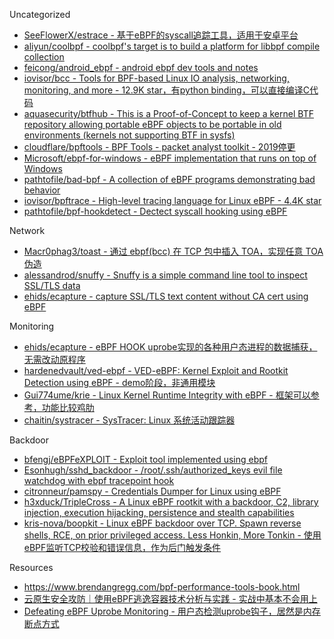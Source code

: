 Uncategorized

* [SeeFlowerX/estrace - 基于eBPF的syscall追踪工具，适用于安卓平台](https://github.com/SeeFlowerX/estrace)
* [aliyun/coolbpf - coolbpf's target is to build a platform for libbpf compile collection](https://github.com/aliyun/coolbpf)
* [feicong/android_ebpf - android ebpf dev tools and notes](https://github.com/feicong/android_ebpf)
* [iovisor/bcc - Tools for BPF-based Linux IO analysis, networking, monitoring, and more - 12.9K star，有python binding，可以直接编译C代码](https://github.com/iovisor/bcc)
* [aquasecurity/btfhub - This is a Proof-of-Concept to keep a kernel BTF repository allowing portable eBPF objects to be portable in old environments (kernels not supporting BTF in sysfs)](https://github.com/aquasecurity/btfhub)
* [cloudflare/bpftools - BPF Tools - packet analyst toolkit - 2019停更](https://github.com/cloudflare/bpftools)
* [Microsoft/ebpf-for-windows - eBPF implementation that runs on top of Windows](https://github.com/Microsoft/ebpf-for-windows)
* [pathtofile/bad-bpf - A collection of eBPF programs demonstrating bad behavior](https://github.com/pathtofile/bad-bpf)
* [iovisor/bpftrace - High-level tracing language for Linux eBPF - 4.4K star](https://github.com/iovisor/bpftrace)
* [pathtofile/bpf-hookdetect - Dectect syscall hooking using eBPF](https://github.com/pathtofile/bpf-hookdetect)

Network

* [Macr0phag3/toast - 通过 ebpf(bcc) 在 TCP 包中插入 TOA，实现任意 TOA 伪造](https://github.com/Macr0phag3/toast)
* [alessandrod/snuffy - Snuffy is a simple command line tool to inspect SSL/TLS data](https://github.com/alessandrod/snuffy)
* [ehids/ecapture - capture SSL/TLS text content without CA cert using eBPF](https://github.com/ehids/ecapture/)

Monitoring

* [ehids/ecapture - eBPF HOOK uprobe实现的各种用户态进程的数据捕获，无需改动原程序](https://github.com/ehids/ecapture)
* [hardenedvault/ved-ebpf - VED-eBPF: Kernel Exploit and Rootkit Detection using eBPF - demo阶段，非通用模块](https://github.com/hardenedvault/ved-ebpf)
* [Gui774ume/krie - Linux Kernel Runtime Integrity with eBPF - 框架可以参考，功能比较鸡肋](https://github.com/Gui774ume/krie)
* [chaitin/systracer - SysTracer: Linux 系统活动跟踪器](https://github.com/chaitin/systracer)

Backdoor

* [bfengj/eBPFeXPLOIT - Exploit tool implemented using ebpf](https://github.com/bfengj/eBPFeXPLOIT)
* [Esonhugh/sshd_backdoor - /root/.ssh/authorized_keys evil file watchdog with ebpf tracepoint hook](https://github.com/Esonhugh/sshd_backdoor)
* [citronneur/pamspy - Credentials Dumper for Linux using eBPF](https://github.com/citronneur/pamspy)
* [h3xduck/TripleCross - A Linux eBPF rootkit with a backdoor, C2, library injection, execution hijacking, persistence and stealth capabilities](https://github.com/h3xduck/TripleCross)
* [kris-nova/boopkit - Linux eBPF backdoor over TCP. Spawn reverse shells, RCE, on prior privileged access. Less Honkin, More Tonkin - 使用eBPF监听TCP校验和错误信息，作为后门触发条件](https://github.com/kris-nova/boopkit)

Resources

* https://www.brendangregg.com/bpf-performance-tools-book.html
* [云原生安全攻防｜使用eBPF逃逸容器技术分析与实践 - 实战中基本不会用上](https://mp.weixin.qq.com/s/Psqy3X3VdUPga7f2cnct1g)
* [Defeating eBPF Uprobe Monitoring - 用户态检测uprobe钩子，居然是内存断点方式](https://blog.quarkslab.com/defeating-ebpf-uprobe-monitoring.html)
